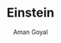 ---
#YAML part
layout: post
title: Einstein
author: Aman Goyal
description: ""
categories: pictures
image: "\\Astrae_Website\\assets\\images\\Pictures\\Einstein-Aman_Goel.jpg"
---